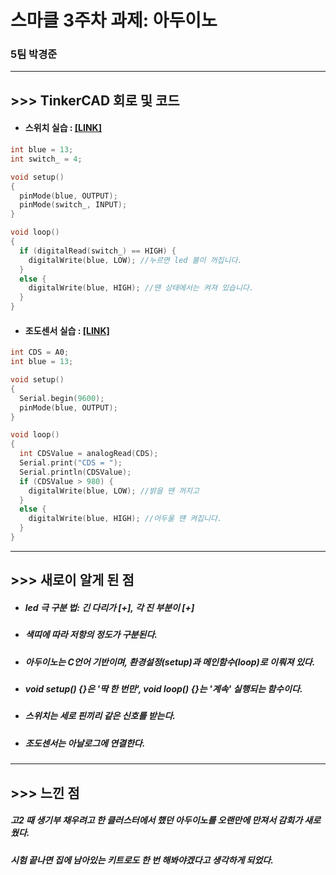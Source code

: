 # 스마클 3주차 과제: 아두이노
### 5팀 박경준
- - -
## >>> TinkerCAD 회로 및 코드
- #### 스위치 실습 : [[LINK]](https://www.tinkercad.com/things/6je3kmXwoYX?sharecode=pi_xPxFz04WX2tn8yUVE8AIW46Q5kUyhxQJFdCYY1ew)

```c
int blue = 13;
int switch_ = 4;

void setup()
{
  pinMode(blue, OUTPUT);
  pinMode(switch_, INPUT);
}

void loop()
{
  if (digitalRead(switch_) == HIGH) {
    digitalWrite(blue, LOW); //누르면 led 불이 꺼집니다.
  }
  else {
    digitalWrite(blue, HIGH); //땐 상태에서는 켜져 있습니다.
  }
}
```

- #### 조도센서 실습 : [[LINK]](https://www.tinkercad.com/things/dycrOxGBYpX?sharecode=6OZDslKqFdy-pl_khvzDo3Aq_DvWaSS60iNuJYn9YuE)

```c
int CDS = A0;
int blue = 13;

void setup()
{
  Serial.begin(9600);
  pinMode(blue, OUTPUT);
}

void loop()
{
  int CDSValue = analogRead(CDS);
  Serial.print("CDS = ");
  Serial.println(CDSValue);
  if (CDSValue > 980) {
    digitalWrite(blue, LOW); //밝을 땐 꺼지고
  }
  else {
    digitalWrite(blue, HIGH); //어두울 떈 켜집니다.
  }
}
```
- - -
## >>> 새로이 알게 된 점
- ##### led 극 구분 법: 긴 다리가 [+], 각 진 부분이 [+]
- ##### 색띠에 따라 저항의 정도가 구분된다.
- ##### 아두이노는 C언어 기반이며, 환경설정(setup)과 메인함수(loop)로 이뤄져 있다.
- ##### void setup() {}은 '딱 한 번만', void loop() {}는 '계속' 실행되는 함수이다.
- ##### 스위치는 세로 핀끼리 같은 신호를 받는다.
- ##### 조도센서는 아날로그에 연결한다.
- - -
## >>> 느낀 점
##### 고2 때 생기부 채우려고 한 클러스터에서 했던 아두이노를 오랜만에 만져서 감회가 새로웠다. 
##### 시험 끝나면 집에 남아있는 키트로도 한 번 해봐야겠다고 생각하게 되었다.
